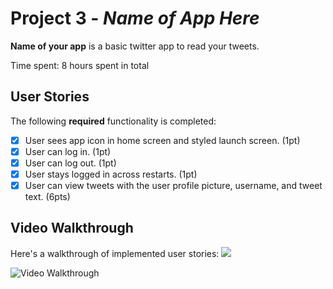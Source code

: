 # Project 3 - *Name of App Here*

**Name of your app** is a basic twitter app to read your tweets.

Time spent: 8 hours spent in total

## User Stories

The following **required** functionality is completed:

- [x] User sees app icon in home screen and styled launch screen. (1pt)
- [x] User can log in. (1pt)
- [x] User can log out. (1pt)
- [x] User stays logged in across restarts. (1pt)
- [x] User can view tweets with the user profile picture, username, and tweet text. (6pts)

## Video Walkthrough

Here's a walkthrough of implemented user stories:
![](https://i.imgur.com/r4KaNIe.gif)

<img src='https://i.imgur.com/r4KaNIe.gif' title='Video Walkthrough' width='' alt='Video Walkthrough' />


